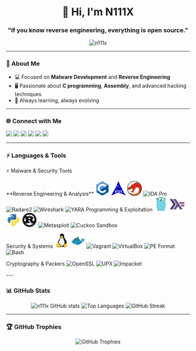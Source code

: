 <h1 align="center">👋 Hi, I'm N111X</h1>
<h3 align="center">"If you know reverse engineering, everything is open source."</h3>

<p align="center">
  <img src="https://komarev.com/ghpvc/?username=n111x&label=Profile%20views&color=0e75b6&style=flat" alt="n111x" />
</p>

---

### 🧠 About Me
- 💻 Focused on **Malware Development** and **Reverse Engineering**  
- 🖥️ Passionate about **C programming**, **Assembly**, and advanced hacking techniques  
- 🚀 Always learning, always evolving  

---

### 🌐 Connect with Me
<p align="left">
  <a href="https://twitter.com/n1ix_d" target="_blank"><img src="https://img.shields.io/badge/Twitter-1DA1F2?style=for-the-badge&logo=twitter&logoColor=white"/></a>
  <a href="https://www.linkedin.com/in/synixd/" target="_blank"><img src="https://img.shields.io/badge/LinkedIn-0077B5?style=for-the-badge&logo=linkedin&logoColor=white"/></a>
  <a href="https://instagram.com/n111x__" target="_blank"><img src="https://img.shields.io/badge/Instagram-E4405F?style=for-the-badge&logo=instagram&logoColor=white"/></a>
  <a href="https://www.youtube.com/@nix-l3v" target="_blank"><img src="https://img.shields.io/badge/YouTube-FF0000?style=for-the-badge&logo=youtube&logoColor=white"/></a>
  <a href="https://www.hackerrank.com/n11ixxor64" target="_blank"><img src="https://img.shields.io/badge/HackerRank-2EC866?style=for-the-badge&logo=HackerRank&logoColor=white"/></a>
  <a href="https://discord.gg/1318108548319805442" target="_blank"><img src="https://img.shields.io/badge/Discord-5865F2?style=for-the-badge&logo=discord&logoColor=white"/></a>
</p>

---

### ⚡ Languages & Tools
⚡ Malware & Security Tools
<p align="left"> **Reverse Engineering & Analysis** <img src="https://raw.githubusercontent.com/devicons/devicon/master/icons/c/c-original.svg" alt="C" width="40" height="40"/> <img src="https://raw.githubusercontent.com/devicons/devicon/master/icons/assembly/assembly-original.svg" alt="Assembly" width="40" height="40"/> <img src="https://raw.githubusercontent.com/devicons/devicon/master/icons/ghidra/ghidra-original.svg" alt="Ghidra" width="40" height="40"/> <img src="https://www.vectorlogo.zone/logos/ida/ida-icon.svg" alt="IDA Pro" width="40" height="40"/> <img src="https://raw.githubusercontent.com/radareorg/radare2/master/doc/img/radare2.svg" alt="Radare2" width="40" height="40"/> <img src="https://raw.githubusercontent.com/devicons/devicon/master/icons/wireshark/wireshark-original.svg" alt="Wireshark" width="40" height="40"/> <img src="https://www.vectorlogo.zone/logos/yara/yara-icon.svg" alt="YARA" width="40" height="40"/>
Programming & Exploitation
<img src="https://raw.githubusercontent.com/devicons/devicon/master/icons/go/go-original.svg" alt="Go" width="40" height="40"/>
<img src="https://raw.githubusercontent.com/devicons/devicon/master/icons/haskell/haskell-original.svg" alt="Haskell" width="40" height="40"/>
<img src="https://raw.githubusercontent.com/devicons/devicon/master/icons/python/python-original.svg" alt="Python" width="40" height="40"/>
<img src="https://raw.githubusercontent.com/devicons/devicon/master/icons/rust/rust-plain.svg" alt="Rust" width="40" height="40"/>
<img src="https://www.vectorlogo.zone/logos/metasploit/metasploit-icon.svg" alt="Metasploit" width="40" height="40"/>
<img src="https://www.vectorlogo.zone/logos/cuckoosandbox/cuckoosandbox-icon.svg" alt="Cuckoo Sandbox" width="40" height="40"/>

Security & Systems
<img src="https://raw.githubusercontent.com/devicons/devicon/master/icons/linux/linux-original.svg" alt="Linux" width="40" height="40"/>
<img src="https://raw.githubusercontent.com/devicons/devicon/master/icons/docker/docker-original.svg" alt="Docker" width="40" height="40"/>
<img src="https://www.vectorlogo.zone/logos/vagrantup/vagrantup-icon.svg" alt="Vagrant" width="40" height="40"/>
<img src="https://raw.githubusercontent.com/devicons/devicon/master/icons/virtualbox/virtualbox-original.svg" alt="VirtualBox" width="40" height="40"/>
<img src="https://www.vectorlogo.zone/logos/ole2/ole2-icon.svg" alt="PE Format" width="40" height="40"/>
<img src="https://www.vectorlogo.zone/logos/gnu_bash/gnu_bash-icon.svg" alt="Bash" width="40" height="40"/>

Cryptography & Packers
<img src="https://raw.githubusercontent.com/devicons/devicon/master/icons/openssl/openssl-original.svg" alt="OpenSSL" width="40" height="40"/>
<img src="https://www.vectorlogo.zone/logos/upx/upx-icon.svg" alt="UPX" width="40" height="40"/>
<img src="https://www.vectorlogo.zone/logos/impacket/impacket-icon.svg" alt="Impacket" width="40" height="40"/>

</p>
---

### 📊 GitHub Stats

<p align="center">
  <img src="https://github-readme-stats.vercel.app/api?username=n111x&show_icons=true&theme=tokyonight" alt="n111x GitHub stats"/>
  <img src="https://github-readme-stats.vercel.app/api/top-langs/?username=n111x&layout=compact&theme=tokyonight" alt="Top Languages"/>
  <img src="https://github-readme-streak-stats.herokuapp.com/?user=n111x&theme=tokyonight" alt="GitHub Streak"/>
</p>

---

### 🏆 GitHub Trophies
<p align="center">
  <img src="https://github-profile-trophy.vercel.app/?username=n111x&theme=darkhub&no-frame=true&row=1&column=6" alt="GitHub Trophies"/>
</p>
